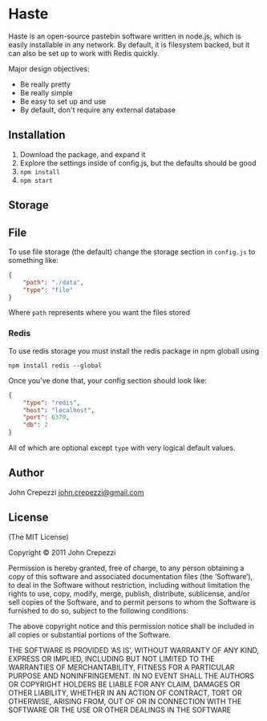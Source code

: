 # Haste

Haste is an open-source pastebin software written in node.js, which is easily installable in any network.  By default, it is filesystem backed, but it can also be set up to work with Redis quickly.

Major design objectives:

* Be really pretty
* Be really simple
* Be easy to set up and use
* By default, don't require any external database

## Installation

1.  Download the package, and expand it
2.  Explore the settings inside of config.js, but the defaults should be good
3.  `npm install`
4.  `npm start`

## Storage

## File

To use file storage (the default) change the storage section in `config.js` to something like:

``` json
{
	"path": "./data",
	"type": "file"
}
```

Where `path` represents where you want the files stored

### Redis

To use redis storage you must install the redis package in npm globall using

`npm install redis --global`

Once you've done that, your config section should look like:

``` json
{
	"type": "redis",
	"host": "localhost",
	"port": 6379,
	"db": 2
}
```

All of which are optional except `type` with very logical default values.

## Author

John Crepezzi <john.crepezzi@gmail.com>

## License

(The MIT License)

Copyright © 2011 John Crepezzi

Permission is hereby granted, free of charge, to any person obtaining a copy of this software and associated documentation files (the ‘Software’), to deal in the Software without restriction, including without limitation the rights to use, copy, modify, merge, publish, distribute, sublicense, and/or sell copies of the Software, and to permit persons to whom the Software is furnished to do so, subject to the following conditions:

The above copyright notice and this permission notice shall be included in all copies or substantial portions of the Software.

THE SOFTWARE IS PROVIDED ‘AS IS’, WITHOUT WARRANTY OF ANY KIND, EXPRESS OR IMPLIED, INCLUDING BUT NOT LIMITED TO THE WARRANTIES OF MERCHANTABILITY, FITNESS FOR A PARTICULAR PURPOSE AND NONINFRINGEMENT. IN NO EVENT SHALL THE AUTHORS OR COPYRIGHT HOLDERS BE LIABLE FOR ANY CLAIM, DAMAGES OR OTHER LIABILITY, WHETHER IN AN ACTION OF CONTRACT, TORT OR OTHERWISE, ARISING FROM, OUT OF OR IN CONNECTION WITH THE SOFTWARE OR THE USE OR OTHER DEALINGS IN THE SOFTWARE

